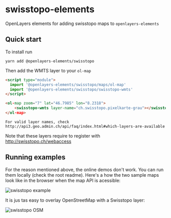# swisstopo-elements

OpenLayers elements for adding swisstopo maps to `openlayers-elements`

## Quick start

To install run

```
yarn add @openlayers-elements/swisstopo
```

Then add the WMTS layer to your `ol-map` 

```html
<script type="module">
  import '@openlayers-elements/swisstopo/maps/ol-map'
  import '@openlayers-elements/swisstopo/swisstopo-wmts'
</script>

<ol-map zoom="7" lat="46.7985" lon="8.2318">
    <swisstopo-wmts layer-name="ch.swisstopo.pixelkarte-grau"></swisstopo-wmts>
</ol-map>
```

    For valid layer names, check http://api3.geo.admin.ch/api/faq/index.html#which-layers-are-available

Note that these layers require to register with http://swisstopo.ch/webaccess

## Running examples

For the reason mentioned above, the online demos don't work. You can run them locally (check the
root readme). Here's a how the two sample maps look like in the browser when the map API is acessible:

![swisstopo example](https://raw.githubusercontent.com/zazuko/openlayers-elements/master/elements/swisstopo-elements/assets/swisstopo.png)

It is jus tas easy to overlay OpenStreetMap with a Swisstopo layer:

![swisstopo OSM](https://raw.githubusercontent.com/zazuko/openlayers-elements/master/elements/swisstopo-elements/assets/swisstopo+osm.png)
